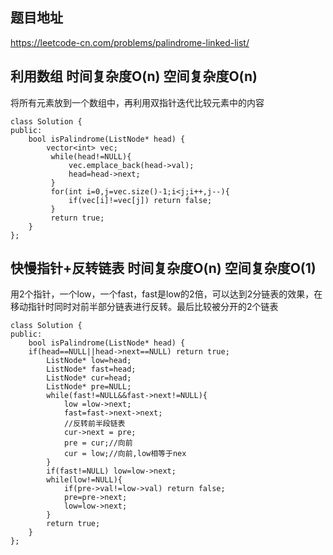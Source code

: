 ## 题目地址
https://leetcode-cn.com/problems/palindrome-linked-list/

## 利用数组 时间复杂度O(n) 空间复杂度O(n)
将所有元素放到一个数组中，再利用双指针迭代比较元素中的内容
```
class Solution {
public:
	bool isPalindrome(ListNode* head) {
        vector<int> vec;
         while(head!=NULL){
             vec.emplace_back(head->val);
             head=head->next;
         }
         for(int i=0,j=vec.size()-1;i<j;i++,j--){
             if(vec[i]!=vec[j]) return false;
         }
         return true;
	}
};
```

## 快慢指针+反转链表 时间复杂度O(n) 空间复杂度O(1)
用2个指针，一个low，一个fast，fast是low的2倍，可以达到2分链表的效果，在移动指针时同时对前半部分链表进行反转。最后比较被分开的2个链表

```
class Solution {
public:
	bool isPalindrome(ListNode* head) {
	if(head==NULL||head->next==NULL) return true;
        ListNode* low=head;
        ListNode* fast=head;
        ListNode* cur=head;
        ListNode* pre=NULL;
        while(fast!=NULL&&fast->next!=NULL){
            low =low->next;
            fast=fast->next->next;
            //反转前半段链表
            cur->next = pre;
            pre = cur;//向前
            cur = low;//向前,low相等于nex
        }
        if(fast!=NULL) low=low->next;
        while(low!=NULL){
            if(pre->val!=low->val) return false;
            pre=pre->next;
            low=low->next;
        }
        return true;
	}
};
```

